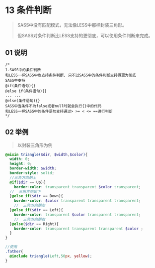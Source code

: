 # 13 条件判断

> SASS中没有匹配模式，无法像LESS中那样封装三角形。
>
> 但SASS对条件判断比LESS支持的更彻底，可以使用条件判断来完成。



## 01 说明

```
/*
1.SASS中的条件判断
和LESS一样SASS中也支持条件判断, 只不过SASS中的条件判断支持得更为彻底
SASS中支持
@if(条件语句){}
@else if(条件语句){}
... ...
@else(条件语句){}
SASS中当条件不为false或者null时就会执行{}中的代码
和LESS一样SASS中的条件语句支持通过> >= < <= ==进行判断
*/
```



## 02 举例

> 以封装三角形为例

```scss
@mixin triangle($dir, $width,$color){
  width: 0;
  height: 0;
  border-width: $width;
  border-style: solid;
  //三角方向朝上
  @if($dir == Up){
    border-color: transparent transparent $color transparent;
  //  三角方向朝下
  }@else if($dir == Down){
    border-color: $color transparent transparent transparent;
    //  三角方向朝左
  }@else if($dir == Left){
    border-color: transparent $color transparent transparent;
    //  三角方向朝右
  }@else($dir == Right){
    border-color: transparent transparent transparent $color ;
  }
}

//使用
.father{
  @include triangle(Left,50px, yellow);
}
```